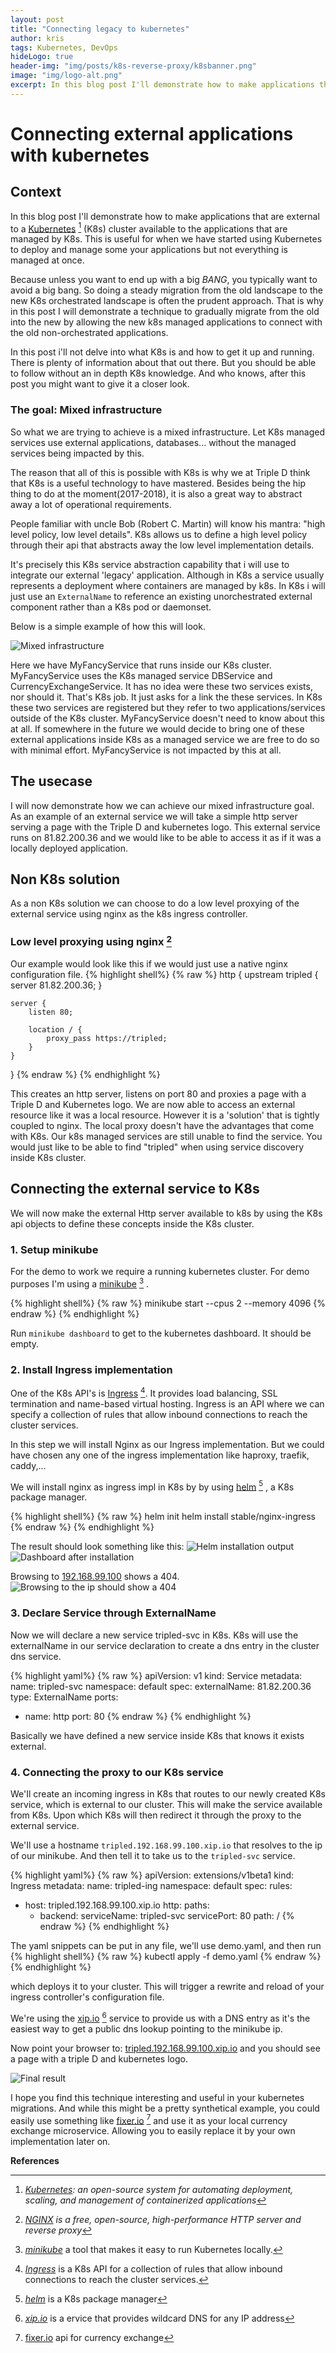 ```yaml
---
layout: post
title: "Connecting legacy to kubernetes"
author: kris
tags: Kubernetes, DevOps
hideLogo: true
header-img: "img/posts/k8s-reverse-proxy/k8sbanner.png"
image: "img/logo-alt.png"
excerpt: In this blog post I'll demonstrate how to make applications that are external to a Kubernetes cluster available to the applications that are managed by K8s. This is useful for when we have started using Kubernetes to deploy and manage some your applications but not everything is managed at once.
---
```

# Connecting external applications with kubernetes

## Context
In this blog post I'll demonstrate how to make applications that are external to a [Kubernetes](https://kubernetes.io)  [^1] (K8s) cluster available to the applications that are managed by K8s. This is useful for when we have started using Kubernetes to deploy and manage some your applications but not everything is managed at once.

Because unless you want to end up with a big *BANG*, you typically want to avoid a big bang. So doing a steady migration from the old landscape to the new K8s orchestrated landscape is often the prudent approach. That is why in this post I will demonstrate a  technique to gradually migrate from the old into the new by allowing the new k8s managed applications to connect with the old non-orchestrated applications.

In this post i'll not delve into what K8s is and how to get it up and running. There is plenty of information about that out there. But you should be able to follow without an in depth K8s knowledge. And who knows, after this post you might want to give it a closer look.

### The goal: Mixed infrastructure

So what we are trying to achieve is a mixed infrastructure. Let K8s managed services use external applications, databases... without the managed services being impacted by this.

The reason that all of this is possible with K8s is why we at Triple D think that K8s is a useful technology to have mastered. Besides being the hip thing to do at the moment(2017-2018), it is also a great way to abstract away a lot of operational requirements.

People familiar with uncle Bob (Robert C. Martin) will know his mantra: "high level policy, low level details". K8s allows us to define a high level policy through their api that abstracts away the low level implementation details.

It's precisely this K8s service abstraction capability that i will use to integrate our external 'legacy' application. Although in K8s a service usually represents a deployment where containers are managed by k8s. In K8s i will just use an `ExternalName` to reference an existing unorchestrated external component rather than a K8s pod or daemonset.


Below is a simple example of how this will look.

![Mixed infrastructure](/img/posts/k8s-reverse-proxy/integration.png)

Here we have MyFancyService that runs inside our K8s cluster. MyFancyService uses the K8s managed service DBService and CurrencyExchangeService. It has no idea were these two services exists, nor should it. That's K8s job. It just asks for a link the these services. In K8s these two services are registered but they refer to two applications/services outside of the K8s cluster. MyFancyService doesn't need to know about this at all. If somewhere in the future we would decide to bring one of these external applications inside K8s as a managed service we are free to do so with minimal effort. MyFancyService is not impacted by this at all.



## The usecase


I will now demonstrate how we can achieve our mixed infrastructure goal. As an example of an external service we will take a simple http server serving a page with the Triple D and kubernetes logo. This external service runs on 81.82.200.36 and we would like to be able to access it as if it was a locally deployed application.

## Non K8s solution

As a non K8s solution we can choose to do a low level proxying of the external service using nginx as the k8s ingress controller.

### Low level proxying using nginx [^2]


Our example would look like this if we would just use a native nginx configuration file.
{% highlight shell%}
{% raw %}
http {
    upstream tripled {
        server 81.82.200.36;
    }

    server {
        listen 80;

        location / {
            proxy_pass https://tripled;
        }
    }
}
{% endraw %}
{% endhighlight %}

This creates an http server, listens on port 80 and proxies a page with a Triple D and Kubernetes logo. We are now able to access an external resource like it was a local resource. However it is a 'solution' that is tightly coupled to nginx. The local proxy doesn't have the advantages that come with K8s. Our k8s managed services are still unable to find the service. You would just like to be able to find "tripled" when using service discovery inside K8s cluster.

## Connecting the external service to K8s

We will now make the external Http server available to k8s by using the K8s api objects to define these concepts inside the K8s cluster.

### 1. Setup minikube

For the demo to work we require a running kubernetes cluster. For demo purposes I'm using a [minikube](https://github.com/kubernetes/minikube) [^3] .

{% highlight shell%}
{% raw %}
minikube start --cpus 2 --memory 4096
{% endraw %}
{% endhighlight %}

Run `minikube dashboard` to get to the kubernetes dashboard. It should be empty.

### 2. Install Ingress implementation

One of the K8s API's is [Ingress](https://kubernetes.io/docs/concepts/services-networking/ingress/) [^4]. It  provides load balancing, SSL termination and name-based virtual hosting. Ingress is an API where we can specify a collection of rules that allow inbound connections to reach the cluster services.  

In this step we will install Nginx as our Ingress implementation. But we could have chosen any one of the ingress implementation like haproxy, traefik, caddy,...

We will install nginx as ingress impl in K8s by by using [helm](https://helm.sh/) [^5] , a K8s package manager.

{% highlight shell%}
{% raw %}
helm init
helm install stable/nginx-ingress
{% endraw %}
{% endhighlight %}

The result should look something like this:
![Helm installation output](/img/posts/k8s-reverse-proxy/ingress.png)
![Dashboard after installation](/img/posts/k8s-reverse-proxy/dashboard.png)

Browsing to [192.168.99.100](http://192.168.99.100) shows a 404.
![Browsing to the ip should show a 404](/img/posts/k8s-reverse-proxy/norule.png)


### 3. Declare Service through ExternalName

Now we will declare a new service tripled-svc in K8s. K8s will use the externalName in our service declaration to create a dns entry in the cluster dns service.

{% highlight yaml%}
{% raw %}
apiVersion: v1
kind: Service
metadata:
  name: tripled-svc
  namespace: default
spec:
  externalName: 81.82.200.36
  type: ExternalName
  ports:
  - name: http
    port: 80
{% endraw %}
{% endhighlight %}

Basically we have defined a new service inside K8s that knows it exists external.

### 4. Connecting the proxy to our K8s service

We'Il create an incoming ingress in K8s that routes to our newly created K8s service, which is external to our cluster. This will make the service available from K8s. Upon which K8s will then redirect it through the proxy to the external service.

We'Il use a hostname `tripled.192.168.99.100.xip.io` that resolves to the ip of our minikube. And then tell it to take us to the `tripled-svc` service.

{% highlight yaml%}
{% raw %}
apiVersion: extensions/v1beta1
kind: Ingress
metadata:
  name: tripled-ing
  namespace: default
spec:
  rules:
  - host: tripled.192.168.99.100.xip.io
    http:
      paths:
      - backend:
          serviceName: tripled-svc
          servicePort: 80
        path: /
{% endraw %}
{% endhighlight %}

The yaml snippets can be put in any file, we'll use demo.yaml, and then run
{% highlight shell%}
{% raw %}
kubectl apply -f demo.yaml
{% endraw %}
{% endhighlight %}

which deploys it to your cluster. This will trigger a rewrite and reload of your ingress controller's configuration file.

We're using the [xip.io](http://xip.io) [^6] service to provide us with a DNS entry as it's the easiest way to get a public dns lookup pointing to the minikube ip.

Now point your browser to: [tripled.192.168.99.100.xip.io](http://tripled.192.168.99.100.xip.io/) and you should see a page with a triple D and kubernetes logo.

![Final result](/img/posts/k8s-reverse-proxy/proxyresult.png)

I hope you find this technique interesting and useful in your kubernetes migrations. And while this might be a pretty synthetical example, you could easily use something like [fixer.io](http://fixer.io/) [^7] and use it as your local currency exchange microservice. Allowing you to easily replace it by your own implementation later on.

**References**


[^1]: _[Kubernetes](https://kubernetes.io): an open-source system for automating deployment, scaling, and management of containerized applications_

[^2]: _[NGINX](https://www.nginx.com) is a free, open-source, high-performance HTTP server and reverse proxy_

[^3]: _[minikube](https://github.com/kubernetes/minikube)_  a tool that makes it easy to run Kubernetes locally.

[^4]: _[Ingress](https://kubernetes.io/docs/concepts/services-networking/ingress/)_ is  a K8s API for a collection of rules that allow inbound connections to reach the cluster services.

[^5]: _[helm](https://helm.sh/)_  is a K8s package manager

[^6]: _[xip.io](http://xip.io)_  is a ervice that provides wildcard DNS for any IP address

[^7]: [fixer.io](http://fixer.io/) api for currency exchange
